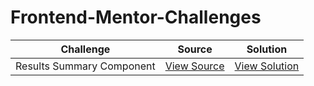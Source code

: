 # Frontend-Mentor-Challenges

| Challenge | Source | Solution |
| --------- | -------- | -------- |
| Results Summary Component | [View Source](https://github.com/VivekAlhat/Frontend-Mentor-Challenges/tree/main/results-summary-component)| [View Solution](https://earnest-sunflower-bdfce5.netlify.app/)